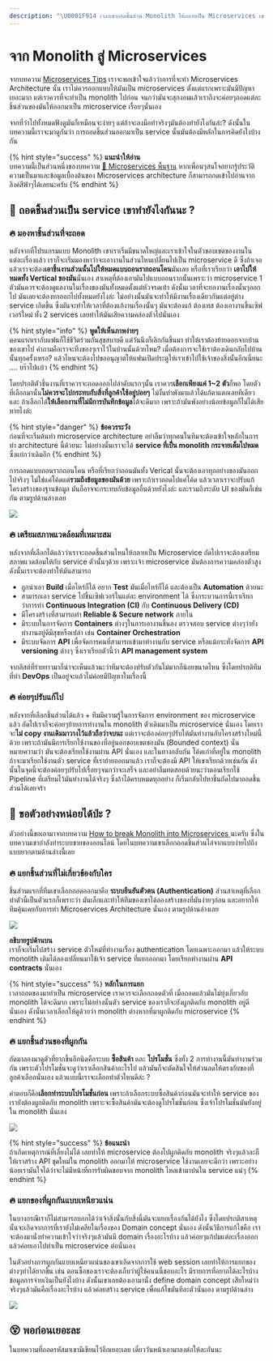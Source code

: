 ```yaml
---
description: "\U0001F914 เวลาเขาถอดชิ้นส่วน Monolith ให้กลายเป็น Microservices เขาทำกันยังไงนะ ?"
---
```


# จาก Monolith สู่ Microservices

จากบทความ [Microservices Tips](https://saladpuk.gitbook.io/learn/basic/microservices/tips) เราจะพอเข้าใจแล้วว่าการที่จะทำ Microservices Architecture นั้น เราไม่ควรออกแบบให้มันเป็น microservices ตั้งแต่แรกเพราะมันมีปัญหาเยอะมาก แต่เราควรที่จะทำเป็น monolith ไปก่อน จนกว่ามันจะสุกงอมแล้วเราถึงจะค่อยๆถอดแต่ละชิ้นส่วนของมันให้ออกมาเป็น microservice เรื่อยๆนั่นเอง 

จากที่ว่าไปทั้งหมดฟังดูมันก็เหมือนจะง่ายๆ แต่ถ้าจะลงมือทำจริงๆมันต้องทำยังไงกันล่ะ? ดังนั้นในบทความนี้เราจะมาดูกันว่า การถอดชิ้นส่วนออกมาเป็น service นั้นมันต้องมีหลักในการคิดยังไงบ้างกัน

{% hint style="success" %}
**แนะนำให้อ่าน**  
บทความนี้เป็นส่วนหนึ่งของบทความ [👶 Microservices พื้นฐาน](https://saladpuk.gitbook.io/learn/basic/microservices) หากเพื่อนๆสนใจอยากรู้ประวัติความเป็นมาและข้อมูลเบื้องต้นของ Microservices architecture ก็สามารถกดเข้าไปอ่านจากลิงค์สีฟ้าๆได้เลยนะครับ
{% endhint %}

## 🤔 ถอดชิ้นส่วนเป็น service เขาทำยังไงกันนะ ?

### 🔥 มองหาชิ้นส่วนที่จะถอด

หลังจากที่โปรแกรมแบบ Monolith เขาเราเริ่มมีขนาดใหญ่และเราเข้าใจในตัวขอบเขตของงานในแต่ละเรื่องแล้ว เราก็จะเริ่มมองหาว่าจะเอางานในส่วนไหนเปลี่ยนไปเป็น microservice ดี ซึ่งถ้าเจอแล้วเราจะต้อง**เอาชิ้นงานส่วนนั้นไปให้หมดแบบถอนรากถอนโคน**มันเลย หรือที่เราเรียกว่า **เอาไปให้หมดทั้ง Vertical ของมัน**นั่นเอง สาเหตุที่ต้องเอามันไปแบบถอนรากนั้นเพราะว่า microservice 1 ตัวมันควรจะต้องดูแลงานในเรื่องของมันทั้งหมดตั้งแต่หัวจรดเท้า ดังนั้นเวลาที่จะยกงานเรื่องนั้นๆออกไป มันเลยจะต้องยกออกไปทั้งหมดยังไงล่ะ ไม่อย่างนั้นมันจะทำให้มีงานเรื่องเดียวกันแต่อยู่ต่าง service เกิดขึ้น ซึ่งมันจะทำให้เวลาที่ต้องแก้งานเรื่องนั้นๆ มันจะต้องแก้ ต้องเทส ต้องเอางานขึ้นเซิฟเวอร์ใหม่ ทั้ง 2 services  เลยทำให้มันเสียความคล่องตัวไปนั่นเอง

{% hint style="info" %}
**พูดให้เห็นภาพง่ายๆ**  
ตอนแรกเรากับแฟนก็ใช้ชีวิตร่วมกันสุขสบายดี แต่วันนึงก็เลิกกันขึ้นมา ทำให้เราต้องย้ายออกจากบ้านของเขาไป คำถามคือเราจะทิ้งของๆเราไว้ในบ้านนั้นด้วยไหม? เมื่อต้องการจะใช้เราต้องเดินกลับไปบ้านนั้นทุกครั้งเหรอ? แล้วไหนจะต้องไปขออนุญาตให้แฟนเปิดประตูให้เราเข้าไปใช้เจ้าของสิ่งนั้นอีกเนี่ยนะ .... บร๊าไปแบ้ว
{% endhint %}

โดยปรกติตัวชิ้นงานที่เราควรจะถอดออกไปลำดับแรกๆนั้น เราควร**เลือกเพียงแค่ 1~2 ตัว**ก็พอ โดยตัวที่เลือกมานั้น**ไม่ควรจะไปกระทบกับสิ่งที่ลูกค้าใช้อยู่บ่อยๆ** ไม่งั้นทำพังมาแล้วได้แก้ตาแตกเลยทีเดียว และ ถ้าเลือกได้**ให้เลือกงานที่ไม่มีการบันทึกข้อมูล**ได้จะดีมาก เพราะถ้ามันพังอย่างน้อยข้อมูลก็ไม่ได้เสียหายไงล่ะ

{% hint style="danger" %}
**ข้อควรระวัง**  
ก่อนที่จะเริ่มต้นทำ microservice architecture อย่าลืมว่าทุกคนในทีมจะต้องเข้าใจหลักในการทำ architecture นี้ด้วยนะ ไม่อย่างนั้นเราจะได้ **service ที่เป็น monolith กระจายเต็มไปหมด** ซึ่งแย่กว่าเดิมอีก
{% endhint %}

การถอดแบบถอนรากถอนโคน หรือที่เรียกว่าถอนมันทั้ง Verical นั้นจะต้องเอาทุกอย่างของมันออกไปจริงๆ ไม่ใช่แค่โค้ดแต่**รวมถึงข้อมูลของมันด้วย** เพราะถ้าเราถอดไปแค่โค้ด แล้วเวลาเราจะปรับแก้โครงสร้างของฐานข้อมูล มันก็อาจจะกระทบกับข้อมูลอื่นด้วยยังไงล่ะ และรวมถึงระดับ UI ของมันก็เช่นกัน ตามรูปด้านล่างเลย

![](../../.gitbook/assets/image%20%2828%29.png)

### 🔥 เตรียมสภาพแวดล้อมที่เหมาะสม

หลังจากที่เลือกได้แล้วว่าเราจะถอดชิ้นส่วนไหนให้กลายเป็น Microservice ถัดไปเราจะต้องเตรียมสภาพแวดล้อมให้กับ service ตัวนั้นๆด้วย เพราะเจ้า microservice มันต้องการความคล่องตัวสูง ดังนั้นเราจะต้องทำให้มันสามารถ

* ถูกนำเอา **Build** เมื่อไหร่ก็ได้ อยาก **Test** มันเมื่อไหร่ก็ได้ และต้องเป็น **Automation** ด้วยนะ 
* สามารถเอา service ไปขึ้นเซิฟเวอร์ในแต่ละ environment ได้ ซึ่งกระบวนการนี้เราเรียกว่าการทำ **Continuous Integration \(CI\)** กับ **Continuous Delivery \(CD\)**
* มีโครงสร้างที่สามารถทำ **Reliable & Secure network** ภายใน
* มีระบบในการจัดการ **Containers** ต่างๆในการเอางานขึ้นลง ตรวจสอบ service ต่างๆว่ายังทำงานอยู่ดีมีสุขหรือเปล่า เช่น **Container Orchestration**
* มีระบบจัดการ **API** เพื่อจัดการคนที่สามารถเข้ามาทำงานกับ service หรือแม้กระทั่งจัดการ **API versioning** ต่างๆ ซึ่งเราเรียกตัวนี้ว่า **API management system**

จากลิสต์ที่ร่ายยาวมาก็น่าจะเห็นแล้วนะว่าทีมจะต้องปรับตัวกันไม่มากก็น้อยขนาดไหน ซึ่งโดยปรกติทีมที่ทำ **DevOps** เป็นอยู่จะแล้วไม่ค่อยมีปัญหาในเรื่องนี้

### 🔥 ค่อยๆปรับแก้ไป

หลังจากที่เลือกชิ้นส่วนได้แล้ว + ทีมมีความรู้ในการจัดการ environment ของ microservice แล้ว ถัดไปเราก็จะค่อยๆย้ายการทำงานใน monolith ตัวเดิมมาเป็น microservice นั่นเอง โดยเราจะ**ไม่ copy งานเดิมมาวางไว้แล้วถือว่าจบนะ** แต่เราจะต้องค่อยๆปรับให้มันทำงานกับโครงสร้างใหม่นี้ด้วย เพราะถ้ามันมีการเรียกใช้งานของที่อยู่นอกขอบเขตของมัน \(Bounded context\) นั่นหมายความว่า มันจะต้องเรียกใช้งานผ่าน API นั่นเอง และในทางกลับกัน โค้ดเก่าที่อยู่ใน monolith ถ้าจะมาเรียกใช้งานตัว service ที่เราย้ายออกมาแล้ว เราก็จะต้องมี API ให้เขาเรียกด้วยเช่นกัน ดังนั้นในจุดนี้จะต้องค่อยๆปรับไปเรื่อยๆจนกว่าจะเสร็จ และอย่าลืมทดสอบด้วยนะว่าตอนเรียกใช้ Pipeline ที่เตรียมไว้มันทำงานได้จริงๆ ซึ่งถ้าได้ครบหมดทุกอย่าง ก็เริ่มกลับไปหาชิ้นถัดไปมาถอดชิ้นส่วนได้เลยจร้า

## 🤔 ขอตัวอย่างหน่อยได้ป่ะ ?

ตัวอย่างนี้ขอเอามาจากบทความ [How to break Monolith into Microservices ](https://martinfowler.com/articles/break-monolith-into-microservices.html)นะครับ ซึ่งในบทความเขากำลังทำระบบขายของออนไลน์ โดยในบทความเขาเลือกถอดชิ้นส่วนไล่จากแบบง่ายไปถึงแบบยากตามด้านล่างนี้เลย

### 🔥 แยกชิ้นส่วนที่ไม่เกี่ยวข้องกับใคร

ชิ้นส่วนแรกที่ทีมเขาเลือกถอดออกมาคือ **ระบบยืนยันตัวตน \(Authentication\)**  ส่วนสาเหตุที่เลือกทำตัวนี้เป็นตัวแรกก็เพราะว่า มันเล็กและทำให้ทีมของเขาได้ลองสร้างของที่มันง่ายๆก่อน และอยากให้ทีมคุ้นเคยกับการทำ Microservices Architecture นั่นเอง ตามรูปด้านล่างเลย

![](../../.gitbook/assets/image%20%28687%29.png)

**อธิบายรูปด้านบน**  
เราก็จะเริ่มไปสร้าง service ตัวใหม่ที่ทำงานเรื่อง authentication โดยเฉพาะออกมา แล้วให้ระบบ monolith เติมได้ลองเปลี่ยนมาใช้เจ้า service ที่แยกออกมา โดยเรียกทำงานผ่าน **API contracts** นั่นเอง

{% hint style="success" %}
**หลักในการแยก**  
เวลาถอดของมาทำเป็น microservice เราควรจะเลือกถอดตัวที่ เมื่อถอดแล้วมันไม่ยุ่งเกี่ยวกับ monolith ได้จะดีมาก เพราะไม่อย่างนั้นตัว service ของเราก็จะยังผูกติดกับ monolith อยู่ดีนั่นเอง ดังนั้นเวลาเลือกให้ดูด้วยว่า monolith ต่างหากที่มาผูกติดกับ microservice
{% endhint %}

### 🔥 แยกชิ้นส่วนของที่ผูกกัน

ถัดมาลองมาดูตัวที่ยากขึ้นอีกนิดคือระบบ **ซื้อสินค้า** และ **โปรโมชั่น** ซึ่งทั้ง 2 การทำงานนี้มันทำงานร่วมกัน เพราะตัวโปรโมชั่นจะดูว่าเราเลือกสินค้าอะไรไป แล้วมันก็จะตัดสินใจให้ส่วนลดให้ตรงกับของที่ลูกค้าเลือกนั่นเอง แล้วแบบนี้เราจะเลือกทำตัวไหนดีล่ะ ?

คำตอบก็คือ**เลือกทำระบบโปรโมชั่นก่อน** เพราะถ้าเลือกระบบซื้อสินค้าก่อนมันจะทำให้ service ของเรายังต้องผูกติดกับ monolith เพราะจะซื้อสินค้ามันจะต้องดูโปรโมชั่นก่อน ซึ่งเจ้าโปรโมชั่นมันยังอยู่ใน monolith นั่นเอง

![](../../.gitbook/assets/image%20%28453%29.png)

{% hint style="success" %}
**ข้อแนะนำ**  
ถ้าเกิดเหตุการณ์ที่เลี่ยงไม่ได้ เลยทำให้ microservice ต้องไปผูกติดกับ monolith จริงๆแล้วละก็ ให้เราสร้าง API ชุดใหม่ใน monolith ออกมาให้ microservice ใช้งานเลยจะดีกว่า เพราะอย่างน้อยเรามันใจได้ว่าจะไม่มีหน้าที่การรับผิดชอบจาก monolith ไหลเข้ามาปนใน service แน่ๆ
{% endhint %}

### 🔥 แยกของที่ผูกกันแบบเหนียวแน่น

ในบางกรณีเราก็ไม่สามารถบอกได้ว่าเจ้าสิ่งนั้นกับสิ่งนี้มันจะแยกเรื่องกันได้ยังไง ซึ่งโดยปรกติสาเหตุนั้นจะเกิดจากการที่เรายังไม่เคลียในเรื่องของ Domain concept นั่นเอง ดังนั้นวิธีการแก้ไขคือ เราจะต้องมานั่งทำความเข้าใจว่าจริงๆแล้วมันมี domain เรื่องอะไรบ้าง แล้วค่อยๆแก้ปมแต่ละเรื่องออก แล้วค่อยเอาไปทำเป็น microservice ต่อนั่นเอง 

ในตัวอย่างการผูกกันแบบเหนียวแน่นของเขาเกิดจากการใช้ web session เลยทำให้การแยกของต่างๆทำได้ยากขึ้น เช่น ตอนซื้อของเราจะต้องเก็บว่าผู้ใช้คนนนี้ชอบอะไร มีรายการที่อยากได้อะไรบ้าง ข้อมูลการจ่ายเงินเป็นยังไงบ้าง ดังนั้นเขาเลยต้องเอามานั่ง define domain concept เสียใหม่ว่าจริงๆแล้วมันคือเรื่องอะไรบ้าง แล้วค่อยสร้าง service เพื่อแก้ไขมันทีละตัวนั่นเอง ตามรูปด้านล่าง

![](../../.gitbook/assets/image%20%2879%29.png)

## 😵 พอก่อนเยอะละ

ในบทความที่ถอดรหัสมาเขามีเขียนไว้อีกเยอะเลย เดี๋ยววันหน้าเอามาลงต่อให้ละกันนะ

